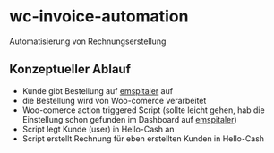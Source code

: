 # wc-invoice-automation
Automatisierung von Rechnungserstellung

## Konzeptueller Ablauf
- Kunde gibt Bestellung auf [emspitaler](https://www.em-spitaler.at) auf
- die Bestellung wird von Woo-comerce verarbeitet
- Woo-comerce action triggered Script (sollte leicht gehen, hab die Einstellung schon gefunden im Dashboard auf [emspitaler](https://www.em-spitaler.at))
- Script legt Kunde (user) in Hello-Cash an
- Script erstellt Rechnung für eben erstellten Kunden in Hello-Cash
